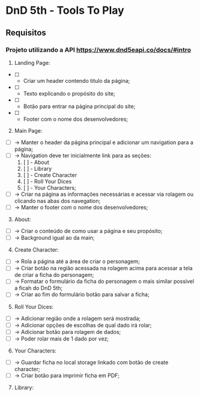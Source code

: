 # DnD 5th - Tools To Play

## Requisitos

### Projeto utilizando a API https://www.dnd5eapi.co/docs/#intro

1. Landing Page: 
* [ ] - Criar um header contendo titulo da página;
* [ ] - Texto explicando o propósito do site;
* [ ] - Botão para entrar na página principal do site;
* [ ] - Footer com o nome dos desenvolvedores;
    
2. Main Page:
* [ ] -> Manter o header da página principal e adicionar um navigation para a página;
* [ ] -> Navigation deve ter inicialmente link para as seções:
    1. [ ] - About
    2. [ ] - Library
    3. [ ] - Create Character
    4. [ ] - Roll Your Dices
    5. [ ] - Your Characters;
* [ ] -> Criar na página as informações necessárias e acessar via rolagem ou clicando nas abas dos navegation;
* [ ] -> Manter o footer com o nome dos desenvolvedores;

3. About:
* [ ] -> Criar o conteúdo de como usar a página e seu propósito;
* [ ] -> Background igual ao da main;

4. Create Character:
* [ ] -> Rola a página até a área de criar o personagem;
* [ ] -> Criar botão na região acessada na rolagem acima para acessar a tela de criar a ficha do personagem;
* [ ] -> Formatar o formulário da ficha do personagem o mais similar possível a ficah do DnD 5th;
* [ ] -> Criar ao fim do formulário botão para salvar a ficha;
    
5. Roll Your Dices:
* [ ] -> Adicionar região onde a rolagem será mostrada;
* [ ] -> Adicionar opções de escolhas de qual dado irá rolar;
* [ ] -> Adicionar botão para rolagem de dados;
* [ ] -> Poder rolar mais de 1 dado por vez;
    
6. Your Characters:
* [ ] -> Guardar ficha no local storage linkado com botão de create character;
* [ ] -> Criar botão para imprimir ficha em PDF;
    
7. Library:
